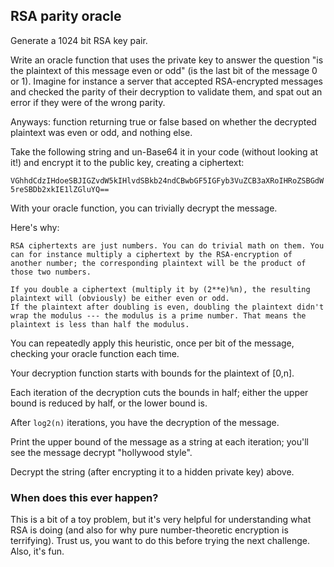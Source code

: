 ## RSA parity oracle

Generate a 1024 bit RSA key pair.

Write an oracle function that uses the private key to answer the question "is the plaintext of this message even or odd" (is the last bit of the message 0 or 1). Imagine for instance a server that accepted RSA-encrypted messages and checked the parity of their decryption to validate them, and spat out an error if they were of the wrong parity.

Anyways: function returning true or false based on whether the decrypted plaintext was even or odd, and nothing else.

Take the following string and un-Base64 it in your code (without looking at it!) and encrypt it to the public key, creating a ciphertext:

``VGhhdCdzIHdoeSBJIGZvdW5kIHlvdSBkb24ndCBwbGF5IGFyb3VuZCB3aXRoIHRoZSBGdW5reSBDb2xkIE1lZGluYQ==``

With your oracle function, you can trivially decrypt the message.

Here's why:

    RSA ciphertexts are just numbers. You can do trivial math on them. You can for instance multiply a ciphertext by the RSA-encryption of another number; the corresponding plaintext will be the product of those two numbers.

    If you double a ciphertext (multiply it by (2**e)%n), the resulting plaintext will (obviously) be either even or odd.
    If the plaintext after doubling is even, doubling the plaintext didn't wrap the modulus --- the modulus is a prime number. That means the plaintext is less than half the modulus.

You can repeatedly apply this heuristic, once per bit of the message, checking your oracle function each time.

Your decryption function starts with bounds for the plaintext of [0,n].

Each iteration of the decryption cuts the bounds in half; either the upper bound is reduced by half, or the lower bound is.

After `log2(n)` iterations, you have the decryption of the message.

Print the upper bound of the message as a string at each iteration; you'll see the message decrypt "hollywood style".

Decrypt the string (after encrypting it to a hidden private key) above.

### When does this ever happen?
This is a bit of a toy problem, but it's very helpful for understanding what RSA is doing (and also for why pure number-theoretic encryption is terrifying). Trust us, you want to do this before trying the next challenge. Also, it's fun.
